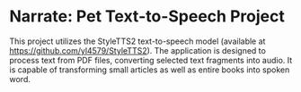 # Narrate: Pet Text-to-Speech Project

This project utilizes the StyleTTS2 text-to-speech model (available at https://github.com/yl4579/StyleTTS2). The application is designed to process text from PDF files, converting selected text fragments into audio. It is capable of transforming small articles as well as entire books into spoken word.
